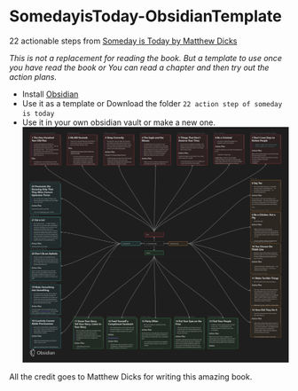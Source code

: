 # SomedayisToday-ObsidianTemplate
22 actionable steps from [Someday is Today by Matthew Dicks](https://amzn.to/3GncXOr)

*This is not a replacement for reading the book. But a template to use once you have read the book or You can read a chapter and then try out the action plans.*

- Install [Obsidian](https://obsidian.md/)
- Use it as a template or Download the folder `22 action step of someday is today` 
- Use it in your own obsidian vault or make a new one.
![Canvas](Canvas.png)



 

All the credit goes to Matthew Dicks for writing this amazing book.

